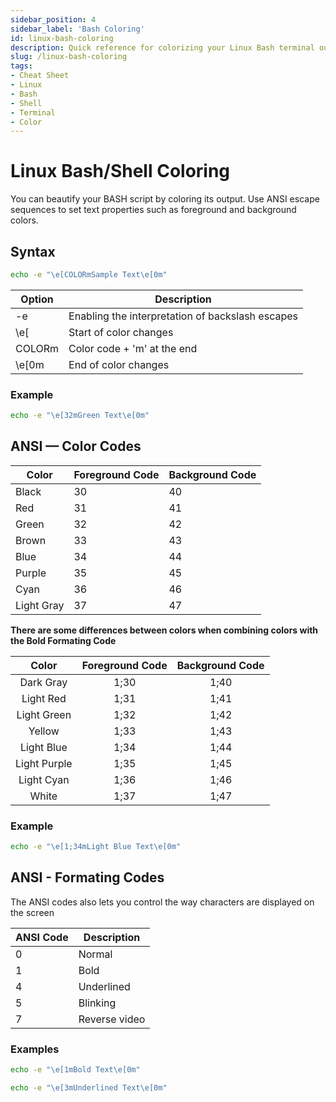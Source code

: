 ```yaml
---
sidebar_position: 4
sidebar_label: 'Bash Coloring'
id: linux-bash-coloring
description: Quick reference for colorizing your Linux Bash terminal output, includes codes for text & background color, styling, & more.
slug: /linux-bash-coloring
tags:
- Cheat Sheet
- Linux
- Bash
- Shell
- Terminal
- Color
---
```


# Linux Bash/Shell Coloring

You can beautify your BASH script by coloring its output. Use ANSI escape sequences to set text properties such as foreground and background colors.

## Syntax

```Bash
echo -e "\e[COLORmSample Text\e[0m"
```

| Option | Description                                      |
|--------|--------------------------------------------------|
| -e     | Enabling the interpretation of backslash escapes |
| \e[    | Start of color changes                           |
| COLORm | Color code + 'm' at the end                      |
| \e[0m  | End of color changes                             |

### Example

```Bash title="Green Text"
echo -e "\e[32mGreen Text\e[0m"
```

## ANSI — Color Codes

| Color      | Foreground Code | Background Code |
|------------|-----------------|-----------------|
| Black      | 30              | 40              |
| Red        | 31              | 41              |
| Green      | 32              | 42              |
| Brown      | 33              | 43              |
| Blue       | 34              | 44              |
| Purple     | 35              | 45              |
| Cyan       | 36              | 46              |
| Light Gray | 37              | 47              |

**There are some differences between colors when combining colors with the Bold Formating Code**

|     Color    | Foreground Code | Background Code |
|:------------:|:---------------:|:---------------:|
| Dark Gray    | 1;30            | 1;40            |
| Light Red    | 1;31            | 1;41            |
| Light Green  | 1;32            | 1;42            |
| Yellow       | 1;33            | 1;43            |
| Light Blue   | 1;34            | 1;44            |
| Light Purple | 1;35            | 1;45            |
| Light Cyan   | 1;36            | 1;46            |
| White        | 1;37            | 1;47            |

### Example

```Bash
echo -e "\e[1;34mLight Blue Text\e[0m"
```

## ANSI - Formating Codes

The ANSI codes also lets you control the way characters are displayed on the screen

| ANSI Code | Description   |
|-----------|---------------|
| 0         | Normal        |
| 1         | Bold          |
| 4         | Underlined    |
| 5         | Blinking      |
| 7         | Reverse video |

### Examples

```Bash
echo -e "\e[1mBold Text\e[0m"
```

```Bash
echo -e "\e[3mUnderlined Text\e[0m"
```